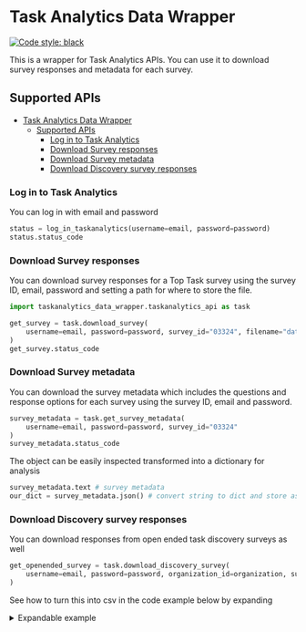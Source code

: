# Task Analytics Data Wrapper

[![Code style: black](https://img.shields.io/badge/code%20style-black-000000.svg)](https://github.com/psf/black)

This is a wrapper for Task Analytics APIs. You can use it to download survey responses and metadata for each survey.

## Supported APIs

- [Task Analytics Data Wrapper](#task-analytics-data-wrapper)
  - [Supported APIs](#supported-apis)
    - [Log in to Task Analytics](#log-in-to-task-analytics)
    - [Download Survey responses](#download-survey-responses)
    - [Download Survey metadata](#download-survey-metadata)
    - [Download Discovery survey responses](#download-discovery-survey-responses)

### Log in to Task Analytics

You can log in with email and password

```python
status = log_in_taskanalytics(username=email, password=password)  
status.status_code
```

### Download Survey responses

You can download survey responses for a Top Task survey using the survey ID, email, password and setting a path for where to store the file.

```python
import taskanalytics_data_wrapper.taskanalytics_api as task

get_survey = task.download_survey(
    username=email, password=password, survey_id="03324", filename="data/survey.csv"
)
get_survey.status_code
```

### Download Survey metadata

You can download the survey metadata which includes the questions and response options for each survey using the survey ID, email and password.

```python
survey_metadata = task.get_survey_metadata(
    username=email, password=password, survey_id="03324"
)
survey_metadata.status_code
```

The object can be easily inspected transformed into a dictionary for analysis

```python
survey_metadata.text # survey metadata
our_dict = survey_metadata.json() # convert string to dict and store as a variable
```

### Download Discovery survey responses

You can download responses from open ended task discovery surveys as well

```python
get_openended_survey = task.download_discovery_survey(
    username=email, password=password, organization_id=organization, survey_id="03230"
)
```
See how to turn this into csv in the code example below by expanding

<details>
<summary>Expandable example</summary>

```python
data = get_openended_survey.json()

#create a new dict from our subset of data
def flatten_openended_dict(data):
    """ """
    respondent = []
    completion = []
    category = []
    discovery = []
    comment = []
    for i in data:
        respondent.append(i["id"])
        completion.append(i["completion"])
        category.append(i["category"])
        discovery.append(i["answers"]["discovery"])
        try:
            comment.append(i["answers"]["comment"])
        except:
            comment.append("")
    newlist = [
        {
            "id": respondent,
            "completion": completion,
            "category": category,
            "discovery": discovery,
            "comment": comment,
        }
        for respondent, completion, category, discovery, comment in zip(
            respondent, completion, category, discovery, comment
        )
    ]
    return newlist


newlist = flatten_openended_dict(data["responses"])

# write open ended survey to csv with your preferred encoding and delimiter
keys = newlist[0].keys()

with open("data/open_survey.csv", "w", encoding="utf-8-sig", newline="") as output_file:
    writer = csv.DictWriter(output_file, fieldnames=keys, delimiter=";")
    writer.writeheader()
    writer.writerows(newlist)
```
</details>